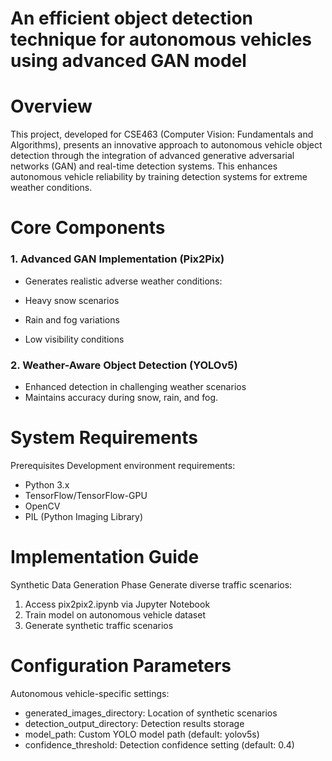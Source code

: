 # An efficient object detection technique for autonomous vehicles using advanced GAN model

# Overview
This project, developed for CSE463 (Computer Vision: Fundamentals and Algorithms), presents an innovative approach to autonomous vehicle object detection through the integration of advanced generative adversarial networks (GAN) and real-time detection systems. This enhances autonomous vehicle reliability by training detection systems for extreme weather conditions.
# Core Components
### 1. Advanced GAN Implementation (Pix2Pix)


- Generates realistic adverse weather conditions:

- Heavy snow scenarios
- Rain and fog variations
- Low visibility conditions


### 2. Weather-Aware Object Detection (YOLOv5)

  - Enhanced detection in challenging weather scenarios
  - Maintains accuracy during snow, rain, and fog. 

# System Requirements
Prerequisites
Development environment requirements:

 - Python 3.x
 - TensorFlow/TensorFlow-GPU
 - OpenCV
 - PIL (Python Imaging Library)
# Implementation Guide
Synthetic Data Generation Phase
Generate diverse traffic scenarios:

1. Access pix2pix2.ipynb via Jupyter Notebook
2. Train model on autonomous vehicle dataset
3. Generate synthetic traffic scenarios

# Configuration Parameters
Autonomous vehicle-specific settings:

- generated_images_directory: Location of synthetic scenarios
- detection_output_directory: Detection results storage
- model_path: Custom YOLO model path (default: yolov5s)
- confidence_threshold: Detection confidence setting (default: 0.4)






